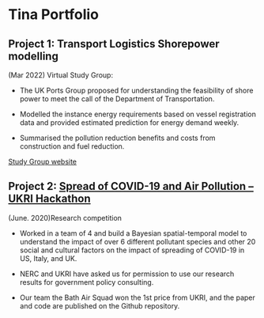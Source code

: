 # Tina Portfolio

## Project 1:  Transport Logistics Shorepower modelling
(Mar 2022) Virtual Study Group:

* The UK Ports Group proposed for understanding the feasibility of shore power to meet the call of the Department of Transportation.  

* Modelled the instance energy requirements based on vessel registration data and provided estimated prediction for energy demand weekly. 

* Summarised the pollution reduction benefits and costs from construction and fuel reduction. 

[](/images/boats.png)

[Study Group website](https://gateway.newton.ac.uk/event/tgm112)

## Project 2: [Spread of COVID-19 and Air Pollution – UKRI Hackathon](https://github.com/Piotr-Morawiecki/BathAirSquad_NERCHackathonOne)
(June. 2020)Research competition

* Worked in a team of 4 and build a Bayesian spatial-temporal model to understand the impact of over 6 different pollutant species and other 20 social and cultural factors on the impact of spreading of COVID-19 in US, Italy, and UK. 

* NERC and UKRI have asked us for permission to use our research results for government policy consulting.  

* Our team the Bath Air Squad won the 1st price from UKRI, and the paper and code are published on the Github repository.  
[](/images/covid.png)

